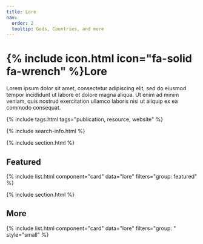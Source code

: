 ```yaml
---
title: Lore
nav:
  order: 2
  tooltip: Gods, Countries, and more
---
```


# {% include icon.html icon="fa-solid fa-wrench" %}Lore

Lorem ipsum dolor sit amet, consectetur adipiscing elit, sed do eiusmod tempor incididunt ut labore et dolore magna aliqua.
Ut enim ad minim veniam, quis nostrud exercitation ullamco laboris nisi ut aliquip ex ea commodo consequat.

{% include tags.html tags="publication, resource, website" %}

{% include search-info.html %}

{% include section.html %}

## Featured

{% include list.html component="card" data="lore" filters="group: featured" %}

{% include section.html %}

## More

{% include list.html component="card" data="lore" filters="group: " style="small" %}
